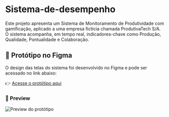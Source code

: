 # Sistema-de-desempenho

Este projeto apresenta um Sistema de Monitoramento de Produtividade com gamificação, aplicado a uma empresa fictícia chamada ProdutivaTech S/A. 
O sistema acompanha, em tempo real, indicadores-chave como Produção, Qualidade, Pontualidade e Colaboração.

## 🎨 Protótipo no Figma
O design das telas do sistema foi desenvolvido no Figma e pode ser acessado no link abaixo:

👉 [Acesse o protótipo aqui](https://www.figma.com/design/nm9GJIzRYwBD4g1I3jRtmf/Figma-tela-App-funcionario?node-id=27-2&p=f&t=jL5h8mj7oLb4vNZq-0)

### 📸 Preview
![Preview do protótipo](img/prototipo.png)
